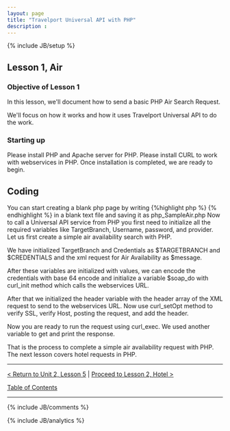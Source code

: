 ```yaml
---
layout: page
title: "Travelport Universal API with PHP"
description :
---
```

{% include JB/setup %}

## Lesson 1, Air

### Objective of Lesson 1

In this lesson, we'll document how to send a basic PHP Air Search Request.

We'll focus on how it works and how it uses Travelport Universal API to do the work.  

### Starting up

Please install PHP and Apache server for PHP. Please install CURL to work with webservices in PHP.
Once installation is completed, we are ready to begin.


## Coding

You can start creating a blank php page by writing {%highlight php %} <?php          ?> {% endhighlight %} in a blank text file and saving it as php_SampleAir.php
Now to call a Universal API service from PHP you first need to initialize all the required variables like TargetBranch,
Username, password, and provider. Let us first create a simple air availability search with PHP.

We have initialized TargetBranch and Credentials as $TARGETBRANCH and $CREDENTIALS and the xml request for Air Availability as $message.

After these variables are initialized with values, we can encode the credentials with base 64 encode and initialize a variable $soap_do with curl_init
method which calls the webservices URL.

After that we initialized the header variable with the header array of the XML request to send to the webservices URL. Now use curl_setOpt method
to verify SSL, verify Host, posting the request, and add the header.

Now you are ready to run the request using curl_exec. We used another variable to get and print the response.

That is the process to complete a simple air availability request with PHP. The next lesson covers hotel requests in PHP.



----------------------

[< Return to Unit 2, Lesson 5](lesson_2-5.html) | [Proceed to Lesson 2, Hotel >](lesson_3-7.html)

[Table of Contents](index.html)
<hr>

{% include JB/comments %}

{% include JB/analytics %}






